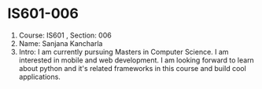 # IS601-006
1. Course: IS601 , Section: 006
2. Name: Sanjana Kancharla
3. Intro: I am currently pursuing Masters in Computer Science. I am interested in mobile and web development. I am looking forward to learn about python and it's related frameworks in this course and build cool applications.
